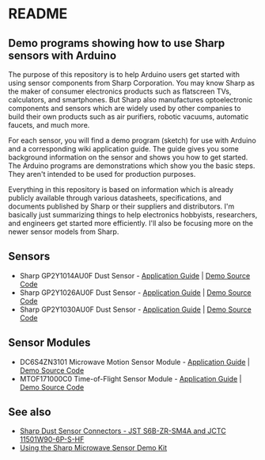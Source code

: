 # README
## Demo programs showing how to use Sharp sensors with Arduino

The purpose of this repository is to help Arduino users get started with using sensor components from Sharp Corporation. You may know Sharp as the maker of consumer electronics products such as flatscreen TVs, calculators, and smartphones. But Sharp also manufactures optoelectronic components and sensors which are widely used by other companies to build their own products such as air purifiers, robotic vacuums, automatic faucets, and much more.

For each sensor, you will find a demo program (sketch) for use with Arduino and a corresponding wiki application guide. The guide gives you some background information on the sensor and shows you how to get started. The Arduino programs are demonstrations which show you the basic steps. They aren't intended to be used for production purposes.

Everything in this repository is based on information which is already publicly available through various datasheets, specifications, and documents published by Sharp or their suppliers and distributors. I'm basically just summarizing things to help electronics hobbyists, researchers, and engineers get started more efficiently. I'll also be focusing more on the newer sensor models from Sharp.

## Sensors
* Sharp GP2Y1014AU0F Dust Sensor - [Application Guide](https://github.com/sharpsensoruser/sharp-sensor-demos/wiki/Application-Guide-for-Sharp-GP2Y1014AU0F-Dust-Sensor) | [Demo Source Code](https://github.com/sharpsensoruser/sharp-sensor-demos/blob/master/sharp_gp2y1014au0f_demo/sharp_gp2y1014au0f_demo.ino)
* Sharp GP2Y1026AU0F Dust Sensor - [Application Guide](https://github.com/sharpsensoruser/sharp-sensor-demos/wiki/Application-Guide-for-Sharp-GP2Y1026AU0F-Dust-Sensor) | [Demo Source Code](https://github.com/sharpsensoruser/sharp-sensor-demos/blob/master/sharp_gp2y1026au0f_demo/sharp_gp2y1026au0f_demo.ino)
* Sharp GP2Y1030AU0F Dust Sensor - [Application Guide](https://github.com/sharpsensoruser/sharp-sensor-demos/wiki/Application-Guide-for-Sharp-GP2Y1030AU0F-Dust-Sensor) | [Demo Source Code](https://github.com/sharpsensoruser/sharp-sensor-demos/blob/master/sharp_gp2y1030au0f_demo/sharp_gp2y1030au0f_demo.ino)

## Sensor Modules
* DC6S4ZN3101 Microwave Motion Sensor Module - [Application Guide](https://github.com/sharpsensoruser/sharp-sensor-demos/wiki/Application-Guide-for-Sharp-DC6S4ZN3101-Microwave-Motion-Sensor-Module) | [Demo Source Code](https://github.com/sharpsensoruser/sharp-sensor-demos/blob/master/sharp_dc6s4zn3101_demo/sharp_dc6s4zn3101_demo.ino)
* MTOF171000C0 Time-of-Flight Sensor Module - [Application Guide](https://github.com/sharpsensoruser/sharp-sensor-demos/wiki/Application-Guide-for-Sharp-MTOF171000C0-Time-of-Flight-Sensor-Module) | [Demo Source Code](https://github.com/sharpsensoruser/sharp-sensor-demos/blob/master/sharp_mtof171000c0_demo/sharp_mtof171000c0_demo.ino)

## See also
* [Sharp Dust Sensor Connectors - JST S6B-ZR-SM4A and JCTC 11501W90-6P-S-HF](https://github.com/sharpsensoruser/sharp-sensor-demos/wiki/Sharp-Dust-Sensor-Connectors)
* [Using the Sharp Microwave Sensor Demo Kit](https://github.com/sharpsensoruser/sharp-sensor-demos/wiki/Using-the-Sharp-Microwave-Sensor-Demo-Kit)
